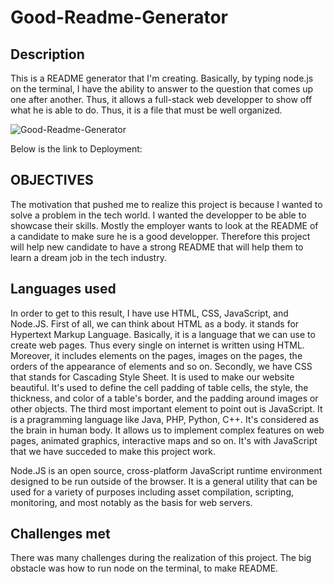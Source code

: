 # Good-Readme-Generator


## Description 

This is a README generator that I'm creating. Basically, by typing node.js on the terminal, I have the ability to answer to the question that comes up one after another. Thus, it allows a full-stack web developper to show off what he is able to do. Thus, it is a file that must be well organized.

![Good-Readme-Generator](./.png)

Below is the link to Deployment:


## OBJECTIVES

The motivation that pushed me to realize this project is because I wanted to solve a problem in the tech world. I wanted the developper to be able to showcase their skills. Mostly the employer wants to look at the README of a candidate to make sure he is a good developper. Therefore this project will help new candidate to have a strong README that will help them to learn a dream job in the tech industry.


## Languages used

In order to get to this result, I have use HTML, CSS, JavaScript, and Node.JS. First of all, we can think about HTML as a body. it stands for Hypertext Markup Language. Basically, it is a language that we can use to create web pages. Thus every single on internet is written using HTML. Moreover, it includes elements on the pages, images on the pages, the orders of the appearance of elements and so on. Secondly, we have CSS that stands for Cascading Style Sheet. It is used to make our website beautiful. It's used to define the cell padding of table cells, the style, the thickness, and color of a table's border, and the padding around images or other objects. The third most important element to point out is JavaScript. It is a pragramming language like Java, PHP, Python, C++. It's considered as the brain in human body. It allows us to implement complex features on web pages, animated graphics, interactive maps and so on.  It's with JavaScript that we have succeded to make this project work.

Node.JS is an open source, cross-platform JavaScript runtime environment designed to be run outside of the browser.
It is a general utility that can be used for a variety of purposes including asset compilation, scripting, monitoring, and most notably as the basis for web servers.



## Challenges met

There was many challenges during the realization of this project. The big obstacle was how to run node on the terminal, to make README.